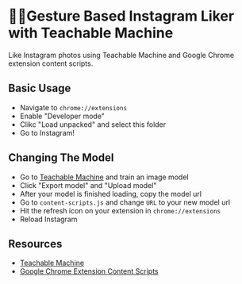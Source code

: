 # ☝🏽Gesture Based Instagram Liker with Teachable Machine

Like Instagram photos using Teachable Machine and Google Chrome extension content scripts.

## Basic Usage

- Navigate to `chrome://extensions`
- Enable "Developer mode"
- Clikc "Load unpacked" and select this folder
- Go to Instagram!

## Changing The Model

- Go to [Teachable Machine](https://teachablemachine.withgoogle.com/train/image) and train an image model
- Click "Export model" and "Upload model"
- After your model is finished loading, copy the model url
- Go to `content-scripts.js` and change `URL` to your new model url
- Hit the refresh icon on your extension in `chrome://extensions`
- Reload Instagram

## Resources

- [Teachable Machine](https://teachablemachine.withgoogle.com/train/image)
- [Google Chrome Extension Content Scripts](https://developer.chrome.com/extensions/content_scripts)
